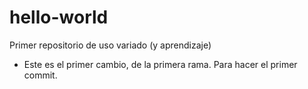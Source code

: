 # hello-world
Primer repositorio de uso variado (y aprendizaje)
- Este es el primer cambio, de la primera rama. Para hacer el primer commit.
